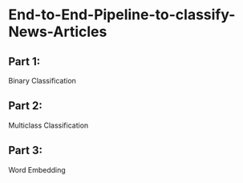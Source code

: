 # End-to-End-Pipeline-to-classify-News-Articles

## Part 1:

Binary Classification

## Part 2:

Multiclass Classification

## Part 3:

Word Embedding
